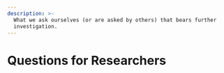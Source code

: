 ```yaml
---
description: >-
  What we ask ourselves (or are asked by others) that bears further
  investigation.
---
```


# Questions for Researchers

